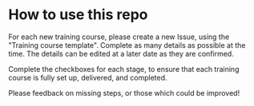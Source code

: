 # How to use this repo

For each new training course, please create a new Issue, using the "Training course template". Complete as many details as possible at the time. The details can be edited at a later date as they are confirmed.

Complete the checkboxes for each stage, to ensure that each training course is fully set up, delivered, and completed.

Please feedback on missing steps, or those which could be improved!
